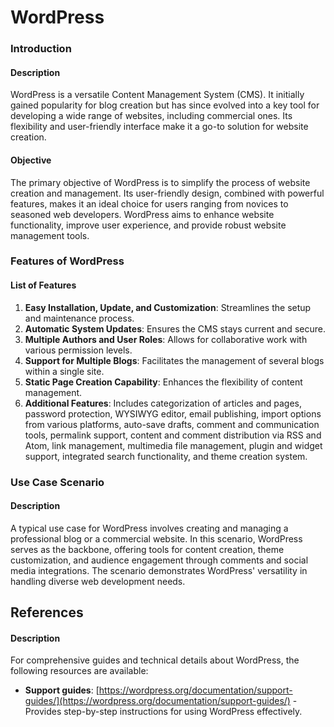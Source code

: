 # WordPress

### Introduction

#### Description

WordPress is a versatile Content Management System (CMS). It initially gained popularity for blog creation but has since evolved into a key tool for developing a wide range of websites, including commercial ones. Its flexibility and user-friendly interface make it a go-to solution for website creation.

#### Objective

The primary objective of WordPress is to simplify the process of website creation and management. Its user-friendly design, combined with powerful features, makes it an ideal choice for users ranging from novices to seasoned web developers. WordPress aims to enhance website functionality, improve user experience, and provide robust website management tools.

### Features of WordPress

#### List of Features

1. **Easy Installation, Update, and Customization**: Streamlines the setup and maintenance process.
2. **Automatic System Updates**: Ensures the CMS stays current and secure.
3. **Multiple Authors and User Roles**: Allows for collaborative work with various permission levels.
4. **Support for Multiple Blogs**: Facilitates the management of several blogs within a single site.
5. **Static Page Creation Capability**: Enhances the flexibility of content management.
6. **Additional Features**: Includes categorization of articles and pages, password protection, WYSIWYG editor, email publishing, import options from various platforms, auto-save drafts, comment and communication tools, permalink support, content and comment distribution via RSS and Atom, link management, multimedia file management, plugin and widget support, integrated search functionality, and theme creation system.

### Use Case Scenario

#### Description

A typical use case for WordPress involves creating and managing a professional blog or a commercial website. In this scenario, WordPress serves as the backbone, offering tools for content creation, theme customization, and audience engagement through comments and social media integrations. The scenario demonstrates WordPress' versatility in handling diverse web development needs.

## References

#### Description

For comprehensive guides and technical details about WordPress, the following resources are available:

- **Support guides**: [https://wordpress.org/documentation/support-guides/](https://wordpress.org/documentation/support-guides/) - Provides step-by-step instructions for using WordPress effectively.
